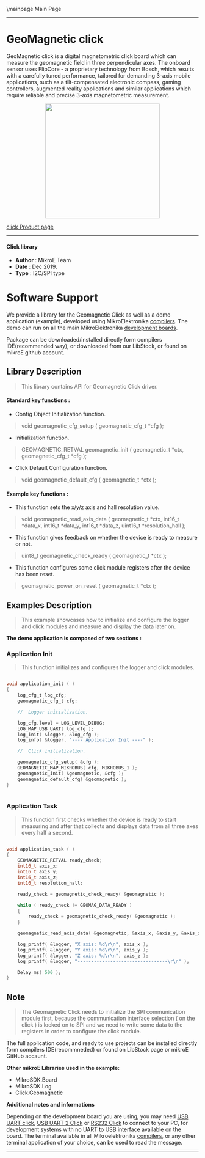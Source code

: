\mainpage Main Page
 
---
# GeoMagnetic click

GeoMagnetic click is a digital magnetometric click board which can measure the geomagnetic field in three perpendicular axes. The onboard sensor uses FlipCore - a proprietary technology from Bosch, which results with a carefully tuned performance, tailored for demanding 3-axis mobile applications, such as a tilt-compensated electronic compass, gaming controllers, augmented reality applications and similar applications which require reliable and precise 3-axis magnetometric measurement.

<p align="center">
  <img src="https://download.mikroe.com/images/click_for_ide/geomagnetic_click.png" height=300px>
</p>

[click Product page](<https://www.mikroe.com/geomagnetic-click>)

---


#### Click library 

- **Author**        : MikroE Team
- **Date**          : Dec 2019.
- **Type**          : I2C/SPI type


# Software Support

We provide a library for the Geomagnetic Click 
as well as a demo application (example), developed using MikroElektronika 
[compilers](https://shop.mikroe.com/compilers). 
The demo can run on all the main MikroElektronika [development boards](https://shop.mikroe.com/development-boards).

Package can be downloaded/installed directly form compilers IDE(recommended way), or downloaded from our LibStock, or found on mikroE github account. 

## Library Description

> This library contains API for Geomagnetic Click driver.

#### Standard key functions :

- Config Object Initialization function.
> void geomagnetic_cfg_setup ( geomagnetic_cfg_t *cfg ); 
 
- Initialization function.
> GEOMAGNETIC_RETVAL geomagnetic_init ( geomagnetic_t *ctx, geomagnetic_cfg_t *cfg );

- Click Default Configuration function.
> void geomagnetic_default_cfg ( geomagnetic_t *ctx );


#### Example key functions :

- This function sets the x/y/z axis and hall resolution value.
> void geomagnetic_read_axis_data ( geomagnetic_t *ctx, int16_t *data_x, int16_t *data_y, 
  int16_t *data_z, uint16_t *resolution_hall );
 
- This function gives feedback on whether the device is ready to measure or not.
> uint8_t geomagnetic_check_ready ( geomagnetic_t *ctx );

- This function configures some click module registers after the device has been reset.
> geomagnetic_power_on_reset ( geomagnetic_t *ctx );

## Examples Description

> This example showcases how to initialize and configure the logger and click modules and
  measure and display the data later on. 

**The demo application is composed of two sections :**

### Application Init 

> This function initializes and configures the logger and click modules. 

```c

void application_init ( )
{
    log_cfg_t log_cfg;
    geomagnetic_cfg_t cfg;

    //  Logger initialization.

    log_cfg.level = LOG_LEVEL_DEBUG;
    LOG_MAP_USB_UART( log_cfg );
    log_init( &logger, &log_cfg );
    log_info( &logger, "---- Application Init ----" );

    //  Click initialization.

    geomagnetic_cfg_setup( &cfg );
    GEOMAGNETIC_MAP_MIKROBUS( cfg, MIKROBUS_1 );
    geomagnetic_init( &geomagnetic, &cfg );
    geomagnetic_default_cfg( &geomagnetic );
}
  
```

### Application Task

> This function first checks whether the device is ready to start measuring and after that
  collects and displays data from all three axes every half a second. 

```c

void application_task ( )
{
    GEOMAGNETIC_RETVAL ready_check;
    int16_t axis_x;
    int16_t axis_y;
    int16_t axis_z;
    int16_t resolution_hall;

    ready_check = geomagnetic_check_ready( &geomagnetic );

    while ( ready_check != GEOMAG_DATA_READY )
    {
        ready_check = geomagnetic_check_ready( &geomagnetic );
    }

    geomagnetic_read_axis_data( &geomagnetic, &axis_x, &axis_y, &axis_z, &resolution_hall );

    log_printf( &logger, "X axis: %d\r\n", axis_x );
    log_printf( &logger, "Y axis: %d\r\n", axis_y );
    log_printf( &logger, "Z axis: %d\r\n", axis_z );
    log_printf( &logger, "---------------------------------\r\n" );

    Delay_ms( 500 );
} 

```

## Note

> The Geomagnetic Click needs to initialize the SPI communication module first, because the
  communication interface selection ( on the click ) is locked on to SPI and we need to write
  some data to the registers in order to configure the click module.

The full application code, and ready to use projects can be  installed directly form compilers IDE(recommneded) or found on LibStock page or mikroE GitHub accaunt.

**Other mikroE Libraries used in the example:** 

- MikroSDK.Board
- MikroSDK.Log
- Click.Geomagnetic

**Additional notes and informations**

Depending on the development board you are using, you may need 
[USB UART click](https://shop.mikroe.com/usb-uart-click), 
[USB UART 2 Click](https://shop.mikroe.com/usb-uart-2-click) or 
[RS232 Click](https://shop.mikroe.com/rs232-click) to connect to your PC, for 
development systems with no UART to USB interface available on the board. The 
terminal available in all Mikroelektronika 
[compilers](https://shop.mikroe.com/compilers), or any other terminal application 
of your choice, can be used to read the message.



---
